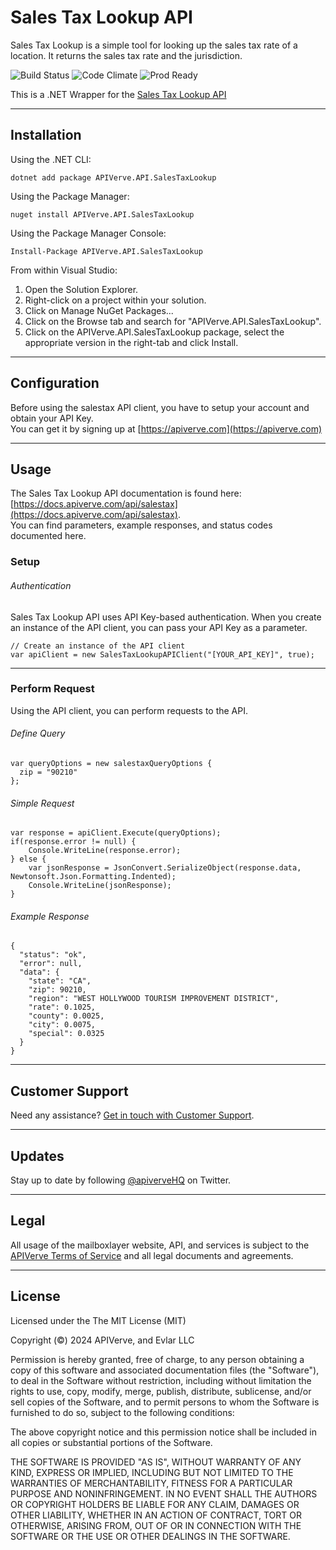 Sales Tax Lookup API
============

Sales Tax Lookup is a simple tool for looking up the sales tax rate of a location. It returns the sales tax rate and the jurisdiction.

![Build Status](https://img.shields.io/badge/build-passing-green)
![Code Climate](https://img.shields.io/badge/maintainability-B-purple)
![Prod Ready](https://img.shields.io/badge/production-ready-blue)

This is a .NET Wrapper for the [Sales Tax Lookup API](https://apiverve.com/marketplace/api/salestax)

---

## Installation

Using the .NET CLI:
```
dotnet add package APIVerve.API.SalesTaxLookup
```

Using the Package Manager:
```
nuget install APIVerve.API.SalesTaxLookup
```

Using the Package Manager Console:
```
Install-Package APIVerve.API.SalesTaxLookup
```

From within Visual Studio:

1. Open the Solution Explorer.
2. Right-click on a project within your solution.
3. Click on Manage NuGet Packages...
4. Click on the Browse tab and search for "APIVerve.API.SalesTaxLookup".
5. Click on the APIVerve.API.SalesTaxLookup package, select the appropriate version in the right-tab and click Install.


---

## Configuration

Before using the salestax API client, you have to setup your account and obtain your API Key.  
You can get it by signing up at [https://apiverve.com](https://apiverve.com)

---

## Usage

The Sales Tax Lookup API documentation is found here: [https://docs.apiverve.com/api/salestax](https://docs.apiverve.com/api/salestax).  
You can find parameters, example responses, and status codes documented here.

### Setup

###### Authentication
Sales Tax Lookup API uses API Key-based authentication. When you create an instance of the API client, you can pass your API Key as a parameter.

```
// Create an instance of the API client
var apiClient = new SalesTaxLookupAPIClient("[YOUR_API_KEY]", true);
```

---


### Perform Request
Using the API client, you can perform requests to the API.

###### Define Query

```
var queryOptions = new salestaxQueryOptions {
  zip = "90210"
};
```

###### Simple Request

```
var response = apiClient.Execute(queryOptions);
if(response.error != null) {
	Console.WriteLine(response.error);
} else {
    var jsonResponse = JsonConvert.SerializeObject(response.data, Newtonsoft.Json.Formatting.Indented);
    Console.WriteLine(jsonResponse);
}
```

###### Example Response

```
{
  "status": "ok",
  "error": null,
  "data": {
    "state": "CA",
    "zip": 90210,
    "region": "WEST HOLLYWOOD TOURISM IMPROVEMENT DISTRICT",
    "rate": 0.1025,
    "county": 0.0025,
    "city": 0.0075,
    "special": 0.0325
  }
}
```

---

## Customer Support

Need any assistance? [Get in touch with Customer Support](https://apiverve.com/contact).

---

## Updates
Stay up to date by following [@apiverveHQ](https://twitter.com/apiverveHQ) on Twitter.

---

## Legal

All usage of the mailboxlayer website, API, and services is subject to the [APIVerve Terms of Service](https://apiverve.com/terms) and all legal documents and agreements.

---

## License
Licensed under the The MIT License (MIT)

Copyright (&copy;) 2024 APIVerve, and Evlar LLC

Permission is hereby granted, free of charge, to any person obtaining a copy of this software and associated documentation files (the "Software"), to deal in the Software without restriction, including without limitation the rights to use, copy, modify, merge, publish, distribute, sublicense, and/or sell copies of the Software, and to permit persons to whom the Software is furnished to do so, subject to the following conditions:

The above copyright notice and this permission notice shall be included in all copies or substantial portions of the Software.

THE SOFTWARE IS PROVIDED "AS IS", WITHOUT WARRANTY OF ANY KIND, EXPRESS OR IMPLIED, INCLUDING BUT NOT LIMITED TO THE WARRANTIES OF MERCHANTABILITY, FITNESS FOR A PARTICULAR PURPOSE AND NONINFRINGEMENT. IN NO EVENT SHALL THE AUTHORS OR COPYRIGHT HOLDERS BE LIABLE FOR ANY CLAIM, DAMAGES OR OTHER LIABILITY, WHETHER IN AN ACTION OF CONTRACT, TORT OR OTHERWISE, ARISING FROM, OUT OF OR IN CONNECTION WITH THE SOFTWARE OR THE USE OR OTHER DEALINGS IN THE SOFTWARE.